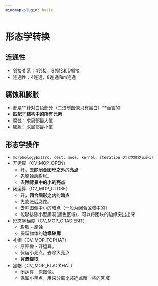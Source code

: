 ```yaml
---
mindmap-plugin: basic
---
```

# 形态学转换
## 连通性 
- 邻接关系：4邻接，8邻接和D邻接
- 连通性：4连通，8连通和m连通

## 腐蚀和膨胀
- 都是**针对白色部分（二进制图像只有黑白）**而言的
- **匹配**了**结构中的所有元素**
- 腐蚀：求局部最大值
- 膨胀：求局部最小值
	
## 形态学操作
- `morphologyEx(src, dest, mode, kernel, lteration 迭代次数默认是1)`
- 开运算（CV_MOP_OPEN）
	- 开，去**除闭合图形之外**的**亮点**
	- 先腐蚀后膨胀。
	- **去除背景中的小的亮点**
- 闭运算（CV_MOP_CLOSE）
	- 开，**闭合图形之内**的**暗点**
	- 先膨胀后腐蚀。
	- 去除图像中小的暗点（一般为闭合区域中的）
	- 能够排除小型黑洞(黑色区域)，可以将团块的边缘突出出来
- 形态学梯度（CV_MOP_GRADIENT）
	- 膨胀 - 腐蚀
	- 保留物体的**边缘轮廓**
- 礼帽（CV_MOP_TOPHAT）
	- 原图像 - 开运算。
	- 保留小亮点，去除大亮点
	- **背景提取**
- 黑帽（CV_MOP_BLACKHAT）
	- 闭运算 - 原图像。
	- 保留小黑点，用来分离比邻近点暗一些的区域